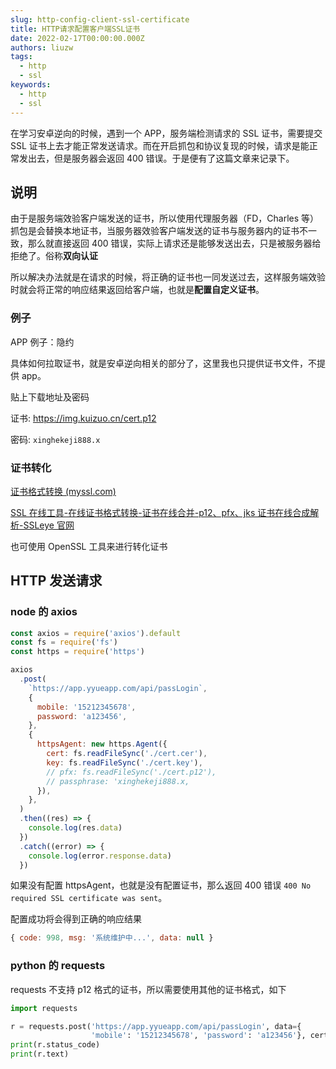 ```yaml
---
slug: http-config-client-ssl-certificate
title: HTTP请求配置客户端SSL证书
date: 2022-02-17T00:00:00.000Z
authors: liuzw
tags:
  - http
  - ssl
keywords:
  - http
  - ssl
---
```


在学习安卓逆向的时候，遇到一个 APP，服务端检测请求的 SSL 证书，需要提交 SSL 证书上去才能正常发送请求。而在开启抓包和协议复现的时候，请求是能正常发出去，但是服务器会返回 400 错误。于是便有了这篇文章来记录下。

<!-- truncate -->

## 说明

由于是服务端效验客户端发送的证书，所以使用代理服务器（FD，Charles 等）抓包是会替换本地证书，当服务器效验客户端发送的证书与服务器内的证书不一致，那么就直接返回 400 错误，实际上请求还是能够发送出去，只是被服务器给拒绝了。俗称**双向认证**

所以解决办法就是在请求的时候，将正确的证书也一同发送过去，这样服务端效验时就会将正常的响应结果返回给客户端，也就是**配置自定义证书**。

### 例子

APP 例子：隐约

具体如何拉取证书，就是安卓逆向相关的部分了，这里我也只提供证书文件，不提供 app。

贴上下载地址及密码

证书: https://img.kuizuo.cn/cert.p12

密码: `xinghekeji888.x`

### 证书转化

[证书格式转换 (myssl.com)](https://myssl.com/cert_convert.html)

[SSL 在线工具-在线证书格式转换-证书在线合并-p12、pfx、jks 证书在线合成解析-SSLeye 官网](https://www.ssleye.com/ssltool/jks_pkcs12.html)

也可使用 OpenSSL 工具来进行转化证书

## HTTP 发送请求

### node 的 axios

```javascript
const axios = require('axios').default
const fs = require('fs')
const https = require('https')

axios
  .post(
    `https://app.yyueapp.com/api/passLogin`,
    {
      mobile: '15212345678',
      password: 'a123456',
    },
    {
      httpsAgent: new https.Agent({
        cert: fs.readFileSync('./cert.cer'),
        key: fs.readFileSync('./cert.key'),
        // pfx: fs.readFileSync('./cert.p12'),
        // passphrase: 'xinghekeji888.x,
      }),
    },
  )
  .then((res) => {
    console.log(res.data)
  })
  .catch((error) => {
    console.log(error.response.data)
  })
```

如果没有配置 httpsAgent，也就是没有配置证书，那么返回 400 错误 `400 No required SSL certificate was sent`。

配置成功将会得到正确的响应结果

```javascript
{ code: 998, msg: '系统维护中...', data: null }
```

### python 的 requests

requests 不支持 p12 格式的证书，所以需要使用其他的证书格式，如下

```python
import requests

r = requests.post('https://app.yyueapp.com/api/passLogin', data={
                  'mobile': '15212345678', 'password': 'a123456'}, cert=('./cert.cer', './cert.key'))
print(r.status_code)
print(r.text)
```
